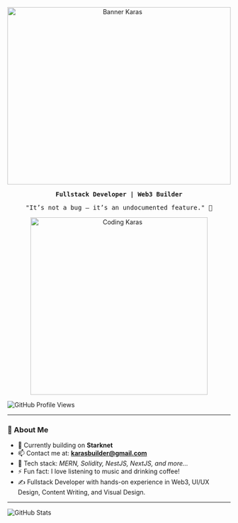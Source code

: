 <p align="center">
  <img src="assets/banner.png" alt="Banner Karas" width="100%" height="400px" />
</p>

<p align="center">
  <samp><strong>Fullstack Developer | Web3 Builder</strong></samp>
</p>

<p align="center">
  <samp>"It’s not a bug – it’s an undocumented feature." 👾</samp>
</p>

<p align="center">
  <img src="assets/gif/giphy.gif" alt="Coding Karas" width="400px" />
</p>

<p align="left">
  <img src="https://komarev.com/ghpvc/?username=karasbuilder&style=flat-square&color=f6b846" alt="GitHub Profile Views" />
</p>

---

### 👋 About Me

- 🌱 Currently building on **Starknet**
- 📫 Contact me at: **karasbuilder@gmail.com**
- 💬 Tech stack: _MERN, Solidity, NestJS, NextJS, and more..._
- ⚡ Fun fact: I love listening to music and drinking coffee!
- ✍ Fullstack Developer with hands-on experience in Web3, UI/UX Design, Content Writing, and Visual Design.
---

<p align="left">
  <img src="https://github-readme-stats-sigma-pink-77.vercel.app/api?username=karasbuilder&show_icons=true&theme=transparent" alt="GitHub Stats" />
</p>
